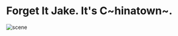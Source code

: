 # Forget It Jake. It's C~hinatown~.

![scene](https://media.giphy.com/media/v1.Y2lkPTc5MGI3NjExZWtnd3N1YTJtdTQyOGJma2syb3llbmxqc2w1aHJnNHFndTd0bGdkciZlcD12MV9pbnRlcm5hbF9naWZfYnlfaWQmY3Q9Zw/26FxDPsWNIC0OILx6/giphy.gif)
